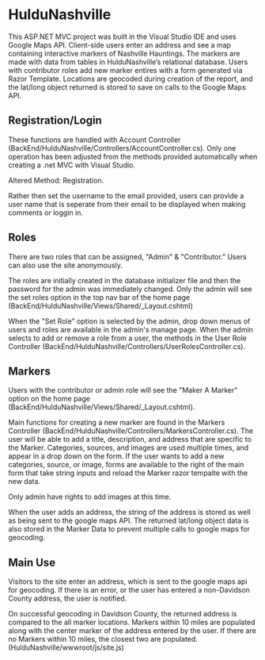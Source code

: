 # HulduNashville

This ASP.NET MVC project was built in the Visual Studio IDE and uses Google Maps API. Client-side users enter an address and see a map containing interactive markers of Nashville Hauntings. The markers are made with data from tables in HulduNashville’s relational database. Users with contributor roles add new marker entires with a form generated via Razor Template. Locations are geocoded during creation of the report, and the lat/long object returned is stored to save on calls to the Google Maps API.

## Registration/Login

These functions are handled with Account Controller (BackEnd/HulduNashville/Controllers/AccountController.cs).  Only one operation has been adjusted from the methods provided automatically when creating a .net MVC with Visual Studio.

Altered Method: Registration.  

Rather then set the username to the email provided, users can provide a user name that is seperate from their email to be displayed when making comments or loggin in.

## Roles

There are two roles that can be assigned, "Admin" & "Contributor."  Users can also use the site anonymously.

The roles are initially created in the database initializer file and then the password for the admin was immediately changed.  Only the admin will see the set roles option in the top nav bar of the home page (BackEnd/HulduNashville/Views/Shared/_Layout.cshtml)

When the "Set Role" option is selected by the admin, drop down menus of users and roles are available in the admin's manage page.  When the admin selects to add or remove a role from a user, the methods in the User Role Controller (BackEnd/HulduNashville/Controllers/UserRolesController.cs).

## Markers

Users with the contributor or admin role will see the "Maker A Marker" option on the home page (BackEnd/HulduNashville/Views/Shared/_Layout.cshtml).

Main functions for creating a new marker are found in the Markers Controller (BackEnd/HulduNashville/Controllers/MarkersController.cs). 
The user will be able to add a title, description, and address that are specific to the Marker.  Categories, sources, and images are used multiple times, and appear in a drop down on the form.
If the user wants to add a new categories, source, or image, forms are available to the right of the main form that take string inputs and reload the Marker razor tempalte with the new data.

Only admin have rights to add images at this time.

When the user adds an address, the string of the address is stored as well as being sent to the google maps API.  The returned lat/long object data is also stored in the Marker Data to prevent multiple calls to google maps for geocoding.

## Main Use

Visitors to the site enter an address, which is sent to the google maps api for geocoding.  If there is an error, or the user has entered a non-Davidson County address, the user is notified.

On successful geocoding in Davidson County, the returned address is compared to the all marker locations.  Markers within 10 miles are populated along with the center marker of the address entered by the user.  If there are no Markers within 10 miles, the closest two are populated. 
(HulduNashville/wwwroot/js/site.js)
